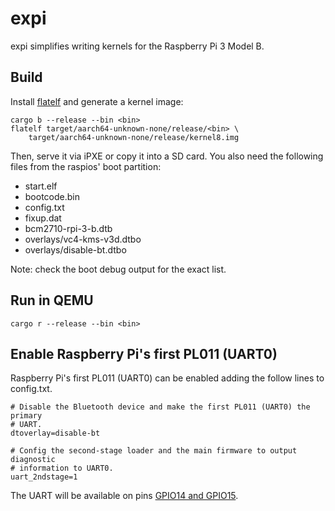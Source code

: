 # expi

expi simplifies writing kernels for the Raspberry Pi 3 Model B.

## Build

Install [flatelf] and generate a kernel image:

```
cargo b --release --bin <bin>
flatelf target/aarch64-unknown-none/release/<bin> \
    target/aarch64-unknown-none/release/kernel8.img
```

Then, serve it via iPXE or copy it into a SD card. You also need the following
files from the raspios' boot partition:

- start.elf
- bootcode.bin
- config.txt
- fixup.dat
- bcm2710-rpi-3-b.dtb
- overlays/vc4-kms-v3d.dtbo
- overlays/disable-bt.dtbo

Note: check the boot debug output for the exact list.

## Run in QEMU

```
cargo r --release --bin <bin>
```

## Enable Raspberry Pi's first PL011 (UART0)

Raspberry Pi's first PL011 (UART0) can be enabled adding the follow lines to
config.txt.

```
# Disable the Bluetooth device and make the first PL011 (UART0) the primary
# UART.
dtoverlay=disable-bt

# Config the second-stage loader and the main firmware to output diagnostic
# information to UART0.
uart_2ndstage=1
```

The UART will be available on pins [GPIO14 and GPIO15].


[flatelf]: https://github.com/jroimartin/flatelf/
[GPIO14 and GPIO15]: https://www.raspberrypi.com/documentation/computers/raspberry-pi.html#gpio-and-the-40-pin-header
